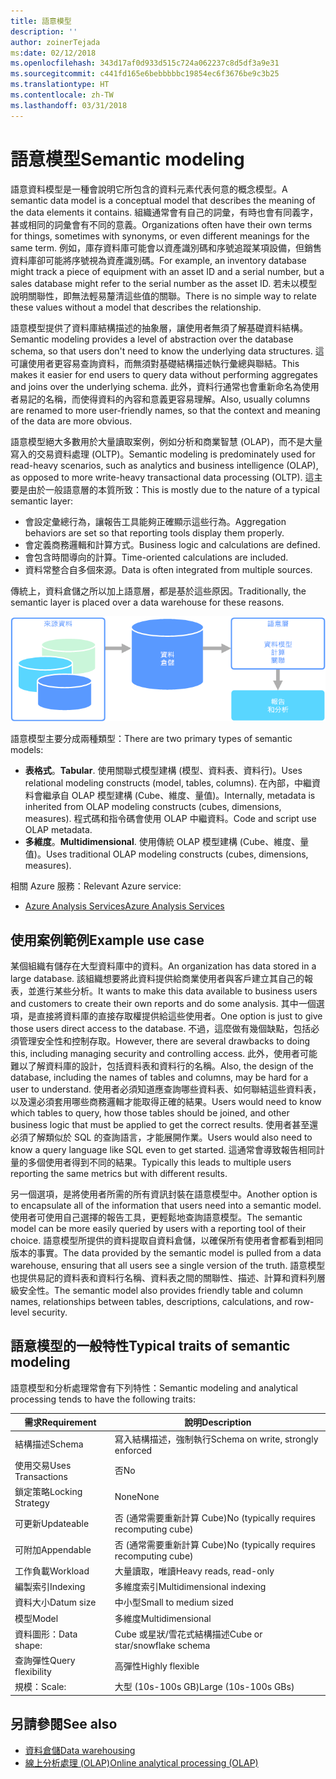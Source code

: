 ```yaml
---
title: 語意模型
description: ''
author: zoinerTejada
ms:date: 02/12/2018
ms.openlocfilehash: 343d17af0d933d515c724a062237c8d5df3a9e31
ms.sourcegitcommit: c441fd165e6bebbbbbc19854ec6f3676be9c3b25
ms.translationtype: HT
ms.contentlocale: zh-TW
ms.lasthandoff: 03/31/2018
---
```

# <a name="semantic-modeling"></a><span data-ttu-id="3f0a3-102">語意模型</span><span class="sxs-lookup"><span data-stu-id="3f0a3-102">Semantic modeling</span></span>

<span data-ttu-id="3f0a3-103">語意資料模型是一種會說明它所包含的資料元素代表何意的概念模型。</span><span class="sxs-lookup"><span data-stu-id="3f0a3-103">A semantic data model is a conceptual model that describes the meaning of the data elements it contains.</span></span> <span data-ttu-id="3f0a3-104">組織通常會有自己的詞彙，有時也會有同義字，甚或相同的詞彙會有不同的意義。</span><span class="sxs-lookup"><span data-stu-id="3f0a3-104">Organizations often have their own terms for things, sometimes with synonyms, or even different meanings for the same term.</span></span> <span data-ttu-id="3f0a3-105">例如，庫存資料庫可能會以資產識別碼和序號追蹤某項設備，但銷售資料庫卻可能將序號視為資產識別碼。</span><span class="sxs-lookup"><span data-stu-id="3f0a3-105">For example, an inventory database might track a piece of equipment with an asset ID and a serial number, but a sales database might refer to the serial number as the asset ID.</span></span> <span data-ttu-id="3f0a3-106">若未以模型說明關聯性，即無法輕易釐清這些值的關聯。</span><span class="sxs-lookup"><span data-stu-id="3f0a3-106">There is no simple way to relate these values without a model that describes the relationship.</span></span> 

<span data-ttu-id="3f0a3-107">語意模型提供了資料庫結構描述的抽象層，讓使用者無須了解基礎資料結構。</span><span class="sxs-lookup"><span data-stu-id="3f0a3-107">Semantic modeling provides a level of abstraction over the database schema, so that users don't need to know the underlying data structures.</span></span> <span data-ttu-id="3f0a3-108">這可讓使用者更容易查詢資料，而無須對基礎結構描述執行彙總與聯結。</span><span class="sxs-lookup"><span data-stu-id="3f0a3-108">This makes it easier for end users to query data without performing aggregates and joins over the underlying schema.</span></span> <span data-ttu-id="3f0a3-109">此外，資料行通常也會重新命名為使用者易記的名稱，而使得資料的內容和意義更容易理解。</span><span class="sxs-lookup"><span data-stu-id="3f0a3-109">Also, usually columns are renamed to more user-friendly names, so that the context and meaning of the data are more obvious.</span></span>

<span data-ttu-id="3f0a3-110">語意模型絕大多數用於大量讀取案例，例如分析和商業智慧 (OLAP)，而不是大量寫入的交易資料處理 (OLTP)。</span><span class="sxs-lookup"><span data-stu-id="3f0a3-110">Semantic modeling is predominately used for read-heavy scenarios, such as analytics and business intelligence (OLAP), as opposed to more write-heavy transactional data processing (OLTP).</span></span> <span data-ttu-id="3f0a3-111">這主要是由於一般語意層的本質所致：</span><span class="sxs-lookup"><span data-stu-id="3f0a3-111">This is mostly due to the nature of a typical semantic layer:</span></span>

- <span data-ttu-id="3f0a3-112">會設定彙總行為，讓報告工具能夠正確顯示這些行為。</span><span class="sxs-lookup"><span data-stu-id="3f0a3-112">Aggregation behaviors are set so that reporting tools display them properly.</span></span>
- <span data-ttu-id="3f0a3-113">會定義商務邏輯和計算方式。</span><span class="sxs-lookup"><span data-stu-id="3f0a3-113">Business logic and calculations are defined.</span></span>
- <span data-ttu-id="3f0a3-114">會包含時間導向的計算。</span><span class="sxs-lookup"><span data-stu-id="3f0a3-114">Time-oriented calculations are included.</span></span>
- <span data-ttu-id="3f0a3-115">資料常整合自多個來源。</span><span class="sxs-lookup"><span data-stu-id="3f0a3-115">Data is often integrated from multiple sources.</span></span> 

<span data-ttu-id="3f0a3-116">傳統上，資料倉儲之所以加上語意層，都是基於這些原因。</span><span class="sxs-lookup"><span data-stu-id="3f0a3-116">Traditionally, the semantic layer is placed over a data warehouse for these reasons.</span></span>

![資料倉儲與報告工具之間的語意層範例圖](./images/semantic-modeling.png)

<span data-ttu-id="3f0a3-118">語意模型主要分成兩種類型：</span><span class="sxs-lookup"><span data-stu-id="3f0a3-118">There are two primary types of semantic models:</span></span>

* <span data-ttu-id="3f0a3-119">**表格式**。</span><span class="sxs-lookup"><span data-stu-id="3f0a3-119">**Tabular**.</span></span> <span data-ttu-id="3f0a3-120">使用關聯式模型建構 (模型、資料表、資料行)。</span><span class="sxs-lookup"><span data-stu-id="3f0a3-120">Uses relational modeling constructs (model, tables, columns).</span></span> <span data-ttu-id="3f0a3-121">在內部，中繼資料會繼承自 OLAP 模型建構 (Cube、維度、量值)。</span><span class="sxs-lookup"><span data-stu-id="3f0a3-121">Internally, metadata is inherited from OLAP modeling constructs (cubes, dimensions, measures).</span></span> <span data-ttu-id="3f0a3-122">程式碼和指令碼會使用 OLAP 中繼資料。</span><span class="sxs-lookup"><span data-stu-id="3f0a3-122">Code and script use OLAP metadata.</span></span>
* <span data-ttu-id="3f0a3-123">**多維度**。</span><span class="sxs-lookup"><span data-stu-id="3f0a3-123">**Multidimensional**.</span></span> <span data-ttu-id="3f0a3-124">使用傳統 OLAP 模型建構 (Cube、維度、量值)。</span><span class="sxs-lookup"><span data-stu-id="3f0a3-124">Uses traditional OLAP modeling constructs (cubes, dimensions, measures).</span></span>

<span data-ttu-id="3f0a3-125">相關 Azure 服務：</span><span class="sxs-lookup"><span data-stu-id="3f0a3-125">Relevant Azure service:</span></span>
- [<span data-ttu-id="3f0a3-126">Azure Analysis Services</span><span class="sxs-lookup"><span data-stu-id="3f0a3-126">Azure Analysis Services</span></span>](https://azure.microsoft.com/services/analysis-services/)

## <a name="example-use-case"></a><span data-ttu-id="3f0a3-127">使用案例範例</span><span class="sxs-lookup"><span data-stu-id="3f0a3-127">Example use case</span></span>

<span data-ttu-id="3f0a3-128">某個組織有儲存在大型資料庫中的資料。</span><span class="sxs-lookup"><span data-stu-id="3f0a3-128">An organization has data stored in a large database.</span></span> <span data-ttu-id="3f0a3-129">該組織想要將此資料提供給商業使用者與客戶建立其自己的報表，並進行某些分析。</span><span class="sxs-lookup"><span data-stu-id="3f0a3-129">It wants to make this data available to business users and customers to create their own reports and do some analysis.</span></span> <span data-ttu-id="3f0a3-130">其中一個選項，是直接將資料庫的直接存取權提供給這些使用者。</span><span class="sxs-lookup"><span data-stu-id="3f0a3-130">One option is just to give those users direct access to the database.</span></span> <span data-ttu-id="3f0a3-131">不過，這麼做有幾個缺點，包括必須管理安全性和控制存取。</span><span class="sxs-lookup"><span data-stu-id="3f0a3-131">However, there are several drawbacks to doing this, including managing security and controlling access.</span></span> <span data-ttu-id="3f0a3-132">此外，使用者可能難以了解資料庫的設計，包括資料表和資料行的名稱。</span><span class="sxs-lookup"><span data-stu-id="3f0a3-132">Also, the design of the database, including the names of tables and columns, may be hard for a user to understand.</span></span> <span data-ttu-id="3f0a3-133">使用者必須知道應查詢哪些資料表、如何聯結這些資料表，以及還必須套用哪些商務邏輯才能取得正確的結果。</span><span class="sxs-lookup"><span data-stu-id="3f0a3-133">Users would need to know which tables to query, how those tables should be joined, and other business logic that must be applied to get the correct results.</span></span> <span data-ttu-id="3f0a3-134">使用者甚至還必須了解類似於 SQL 的查詢語言，才能展開作業。</span><span class="sxs-lookup"><span data-stu-id="3f0a3-134">Users would also need to know a query language like SQL even to get started.</span></span> <span data-ttu-id="3f0a3-135">這通常會導致報告相同計量的多個使用者得到不同的結果。</span><span class="sxs-lookup"><span data-stu-id="3f0a3-135">Typically this leads to multiple users reporting the same metrics but with different results.</span></span>

<span data-ttu-id="3f0a3-136">另一個選項，是將使用者所需的所有資訊封裝在語意模型中。</span><span class="sxs-lookup"><span data-stu-id="3f0a3-136">Another option is to encapsulate all of the information that users need into a semantic model.</span></span> <span data-ttu-id="3f0a3-137">使用者可使用自己選擇的報告工具，更輕鬆地查詢語意模型。</span><span class="sxs-lookup"><span data-stu-id="3f0a3-137">The semantic model can be more easily queried by users with a reporting tool of their choice.</span></span> <span data-ttu-id="3f0a3-138">語意模型所提供的資料提取自資料倉儲，以確保所有使用者會都看到相同版本的事實。</span><span class="sxs-lookup"><span data-stu-id="3f0a3-138">The data provided by the semantic model is pulled from a data warehouse, ensuring that all users see a single version of the truth.</span></span> <span data-ttu-id="3f0a3-139">語意模型也提供易記的資料表和資料行名稱、資料表之間的關聯性、描述、計算和資料列層級安全性。</span><span class="sxs-lookup"><span data-stu-id="3f0a3-139">The semantic model also provides friendly table and column names, relationships between tables, descriptions, calculations, and row-level security.</span></span>

## <a name="typical-traits-of-semantic-modeling"></a><span data-ttu-id="3f0a3-140">語意模型的一般特性</span><span class="sxs-lookup"><span data-stu-id="3f0a3-140">Typical traits of semantic modeling</span></span>

<span data-ttu-id="3f0a3-141">語意模型和分析處理常會有下列特性：</span><span class="sxs-lookup"><span data-stu-id="3f0a3-141">Semantic modeling and analytical processing tends to have the following traits:</span></span>

| <span data-ttu-id="3f0a3-142">需求</span><span class="sxs-lookup"><span data-stu-id="3f0a3-142">Requirement</span></span> | <span data-ttu-id="3f0a3-143">說明</span><span class="sxs-lookup"><span data-stu-id="3f0a3-143">Description</span></span> |
| --- | --- |
| <span data-ttu-id="3f0a3-144">結構描述</span><span class="sxs-lookup"><span data-stu-id="3f0a3-144">Schema</span></span> | <span data-ttu-id="3f0a3-145">寫入結構描述，強制執行</span><span class="sxs-lookup"><span data-stu-id="3f0a3-145">Schema on write, strongly enforced</span></span>|
| <span data-ttu-id="3f0a3-146">使用交易</span><span class="sxs-lookup"><span data-stu-id="3f0a3-146">Uses Transactions</span></span> | <span data-ttu-id="3f0a3-147">否</span><span class="sxs-lookup"><span data-stu-id="3f0a3-147">No</span></span> |
| <span data-ttu-id="3f0a3-148">鎖定策略</span><span class="sxs-lookup"><span data-stu-id="3f0a3-148">Locking Strategy</span></span> | <span data-ttu-id="3f0a3-149">None</span><span class="sxs-lookup"><span data-stu-id="3f0a3-149">None</span></span> |
| <span data-ttu-id="3f0a3-150">可更新</span><span class="sxs-lookup"><span data-stu-id="3f0a3-150">Updateable</span></span> | <span data-ttu-id="3f0a3-151">否 (通常需要重新計算 Cube)</span><span class="sxs-lookup"><span data-stu-id="3f0a3-151">No (typically requires recomputing cube)</span></span> |
| <span data-ttu-id="3f0a3-152">可附加</span><span class="sxs-lookup"><span data-stu-id="3f0a3-152">Appendable</span></span> | <span data-ttu-id="3f0a3-153">否 (通常需要重新計算 Cube)</span><span class="sxs-lookup"><span data-stu-id="3f0a3-153">No (typically requires recomputing cube)</span></span> |
| <span data-ttu-id="3f0a3-154">工作負載</span><span class="sxs-lookup"><span data-stu-id="3f0a3-154">Workload</span></span> | <span data-ttu-id="3f0a3-155">大量讀取，唯讀</span><span class="sxs-lookup"><span data-stu-id="3f0a3-155">Heavy reads, read-only</span></span> |
| <span data-ttu-id="3f0a3-156">編製索引</span><span class="sxs-lookup"><span data-stu-id="3f0a3-156">Indexing</span></span> | <span data-ttu-id="3f0a3-157">多維度索引</span><span class="sxs-lookup"><span data-stu-id="3f0a3-157">Multidimensional indexing</span></span> |
| <span data-ttu-id="3f0a3-158">資料大小</span><span class="sxs-lookup"><span data-stu-id="3f0a3-158">Datum size</span></span> | <span data-ttu-id="3f0a3-159">中小型</span><span class="sxs-lookup"><span data-stu-id="3f0a3-159">Small to medium sized</span></span> |
| <span data-ttu-id="3f0a3-160">模型</span><span class="sxs-lookup"><span data-stu-id="3f0a3-160">Model</span></span> | <span data-ttu-id="3f0a3-161">多維度</span><span class="sxs-lookup"><span data-stu-id="3f0a3-161">Multidimensional</span></span> |
| <span data-ttu-id="3f0a3-162">資料圖形：</span><span class="sxs-lookup"><span data-stu-id="3f0a3-162">Data shape:</span></span>| <span data-ttu-id="3f0a3-163">Cube 或星狀/雪花式結構描述</span><span class="sxs-lookup"><span data-stu-id="3f0a3-163">Cube or star/snowflake schema</span></span> |
| <span data-ttu-id="3f0a3-164">查詢彈性</span><span class="sxs-lookup"><span data-stu-id="3f0a3-164">Query flexibility</span></span> | <span data-ttu-id="3f0a3-165">高彈性</span><span class="sxs-lookup"><span data-stu-id="3f0a3-165">Highly flexible</span></span> |
| <span data-ttu-id="3f0a3-166">規模：</span><span class="sxs-lookup"><span data-stu-id="3f0a3-166">Scale:</span></span> | <span data-ttu-id="3f0a3-167">大型 (10s-100s GB)</span><span class="sxs-lookup"><span data-stu-id="3f0a3-167">Large (10s-100s GBs)</span></span> |

## <a name="see-also"></a><span data-ttu-id="3f0a3-168">另請參閱</span><span class="sxs-lookup"><span data-stu-id="3f0a3-168">See also</span></span>

- [<span data-ttu-id="3f0a3-169">資料倉儲</span><span class="sxs-lookup"><span data-stu-id="3f0a3-169">Data warehousing</span></span>](../scenarios/data-warehousing.md)
- [<span data-ttu-id="3f0a3-170">線上分析處理 (OLAP)</span><span class="sxs-lookup"><span data-stu-id="3f0a3-170">Online analytical processing (OLAP)</span></span>](../scenarios/online-analytical-processing.md)
